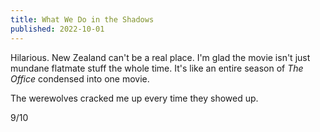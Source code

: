 ```yaml
---
title: What We Do in the Shadows
published: 2022-10-01
---
```


Hilarious. New Zealand can't be a real place. I'm glad the movie isn't just mundane flatmate stuff the whole time. It's like an entire season of _The Office_ condensed into one movie.

The werewolves cracked me up every time they showed up.

9/10
